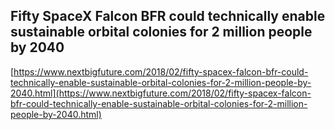 ## Fifty SpaceX Falcon BFR could technically enable sustainable orbital colonies for 2 million people by 2040
  
  [https://www.nextbigfuture.com/2018/02/fifty-spacex-falcon-bfr-could-technically-enable-sustainable-orbital-colonies-for-2-million-people-by-2040.html](https://www.nextbigfuture.com/2018/02/fifty-spacex-falcon-bfr-could-technically-enable-sustainable-orbital-colonies-for-2-million-people-by-2040.html)